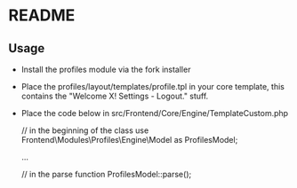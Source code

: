 # README

## Usage

* Install the profiles module via the fork installer
* Place the profiles/layout/templates/profile.tpl in your core template, this contains the "Welcome X! Settings - Logout." stuff.
* Place the code below in src/Frontend/Core/Engine/TemplateCustom.php


	// in the beginning of the class
	use Frontend\Modules\Profiles\Engine\Model as ProfilesModel;

	...

	// in the parse function
	ProfilesModel::parse();
